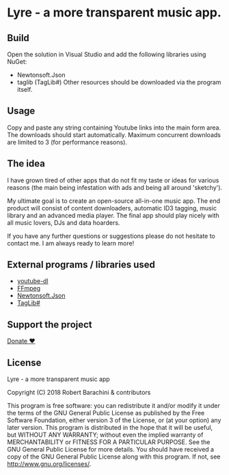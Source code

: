 # Lyre - a more transparent music app.

## Build
Open the solution in Visual Studio and add the following libraries using NuGet:
* Newtonsoft.Json
* taglib (TagLib#)
Other resources should be downloaded via the program itself.

## Usage
Copy and paste any string containing Youtube links into the main form area. The downloads should start automatically. Maximum concurrent downloads are limited to 3 (for performance reasons).

## The idea
I have grown tired of other apps that do not fit my taste or ideas for various reasons (the main being infestation with ads and being all around 'sketchy'). 

My ultimate goal is to create an open-source all-in-one music app. The end product will consist of content downloaders, automatic ID3 tagging, music library and an advanced media player. The final app should play nicely with all music lovers, DJs and data hoarders. 

If you have any further questions or suggestions please do not hesitate to contact me. I am always ready to learn more!

## External programs / libraries used
* [youtube-dl](https://rg3.github.io/youtube-dl/)
* [FFmpeg](https://www.ffmpeg.org/)
* [Newtonsoft.Json](https://www.nuget.org/packages/Newtonsoft.Json/)
* [TagLib#](https://www.nuget.org/packages/taglib/)

## Support the project
[Donate ❤️](https://robertbarachini.github.io/donate)

## License

Lyre - a more transparent music app

Copyright (C) 2018  Robert Barachini & contributors

This program is free software: you can redistribute it and/or modify it under the terms of the GNU General Public License as published by the Free Software Foundation, either version 3 of the License, or (at your option) any later version. This program is distributed in the hope that it will be useful, but WITHOUT ANY WARRANTY; without even the implied warranty of MERCHANTABILITY or FITNESS FOR A PARTICULAR PURPOSE.  See the GNU General Public License for more details. You should have received a copy of the GNU General Public License along with this program.  If not, see <http://www.gnu.org/licenses/>.
